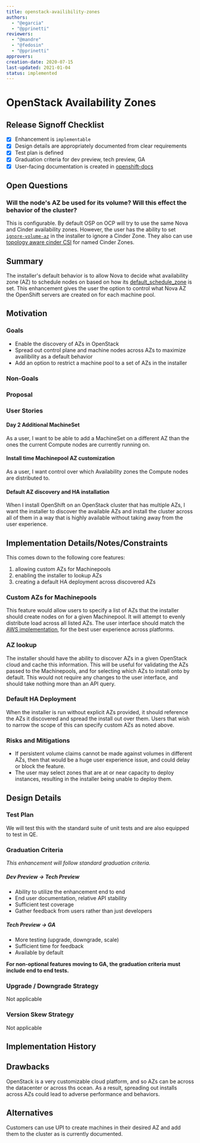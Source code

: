 ```yaml
---
title: openstack-availibility-zones
authors:
  - "@egarcia"
  - "@pprinetti"
reviewers:
  - "@mandre"
  - "@fedosin"
  - "@pprinetti"
approvers:
creation-date: 2020-07-15
last-updated: 2021-01-04
status: implemented
---
```


# OpenStack Availability Zones

## Release Signoff Checklist

- [x]  Enhancement is `implementable`
- [x] Design details are appropriately documented from clear requirements
- [x] Test plan is defined
- [x] Graduation criteria for dev preview, tech preview, GA
- [x] User-facing documentation is created in [openshift-docs](https://github.com/openshift/openshift-docs/)

## Open Questions

### Will the node's AZ be used for its volume? Will this effect the behavior of the cluster?

This is configurable. By default OSP on OCP will try to use the same Nova and Cinder availability zones. However, the user has the ability to set [`ignore-volume-az`][ignore-volume-az-docs] in the installer to ignore a Cinder Zone. They also can use [topology aware cinder CSI](https://issues.redhat.com/browse/OSASINFRA-2182) for named Cinder Zones.

[ignore-volume-az-docs]: https://github.com/openshift/installer/blob/master/docs/user/openstack/known-issues.md#cinder-availability-zones

## Summary

The installer's default behavior is to allow Nova to decide what availability zone (AZ) to schedule nodes on based on how its [default_schedule_zone] is set. This enhancement gives the user the option to control what Nova AZ the OpenShift servers are created on for each machine pool.

[default_schedule_zone]: https://docs.openstack.org/nova/train/configuration/config.html#DEFAULT.default_schedule_zone

## Motivation

### Goals

- Enable the discovery of AZs in OpenStack
- Spread out control plane and machine nodes across AZs to maximize availibility as a default behavior
- Add an option to restrict a machine pool to a set of AZs in the installer

### Non-Goals

### Proposal

### User Stories

#### Day 2 Additional MachineSet

As a user, I want to be able to add a MachineSet on a different AZ than the ones the current Compute nodes are currently running on.

#### Install time Machinepool AZ customization

As a user, I want control over which Availability zones the Compute nodes are distributed to.

#### Default AZ discovery and HA installation

When I install OpenShift on an OpenStack cluster that has multiple AZs, I want the installer to discover the available AZs and install the cluster across all of them in a way that is highly available without taking away from the user experience.

## Implementation Details/Notes/Constraints

This comes down to the following core features:
1. allowing custom AZs for Machinepools
2. enabling the installer to lookup AZs
3. creating a default HA deployment across discovered AZs

### Custom AZs for Machinepools

This feature would allow users to specify a list of AZs that the installer should create nodes on for a given Machinepool. It will attempt to evenly distribute load across all listed AZs. The user interface should match the [AWS implementation](https://github.com/openshift/installer/blob/master/docs/user/aws/customization.md#machine-pools), for the best user experience across platforms.

### AZ lookup

The installer should have the ability to discover AZs in a given OpenStack cloud and cache this information. This will be useful for validating the AZs passed to the Machinepools, and for selecting which AZs to install onto by default. This would not require any changes to the user interface, and should take nothing more than an API query.

### Default HA Deployment

When the installer is run without explicit AZs provided, it should reference the AZs it discovered and spread the install out over them. Users that wish to narrow the scope of this can specify custom AZs as noted above.

### Risks and Mitigations

- If persistent volume claims cannot be made against volumes in different AZs, then that would be a huge user experience issue, and could delay or block the feature.
- The user may select zones that are at or near capacity to deploy instances, resulting in the installer being unable to deploy them.

## Design Details

### Test Plan

We will test this with the standard suite of unit tests and are also equipped to test in QE.

### Graduation Criteria

*This enhancement will follow standard graduation criteria.*

##### Dev Preview -> Tech Preview

- Ability to utilize the enhancement end to end
- End user documentation, relative API stability
- Sufficient test coverage
- Gather feedback from users rather than just developers

##### Tech Preview -> GA

- More testing (upgrade, downgrade, scale)
- Sufficient time for feedback
- Available by default

**For non-optional features moving to GA, the graduation criteria must include
end to end tests.**

### Upgrade / Downgrade Strategy

Not applicable

### Version Skew Strategy

Not applicable

## Implementation History

## Drawbacks

OpenStack is a very customizable cloud platform, and so AZs can be across the datacenter or across ths ocean. As a result, spreading out installs across AZs could lead to adverse performance and behaviors.

## Alternatives

Customers can use UPI to create machines in their desired AZ and add them to the cluster as is currently documented.
